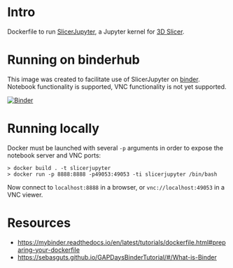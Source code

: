 # Intro

Dockerfile to run [SlicerJupyter](https://github.com/Slicer/SlicerJupyter), a Jupyter kernel for
[3D Slicer](www.slicer.org).

# Running on binderhub

This image was created to facilitate use of SlicerJupyter on [binder](https://www.mybinder.org). Notebook
functionality is supported, VNC functionality is not yet supported.

[![Binder](https://mybinder.org/badge.svg)](https://mybinder.org/v2/gh/ihnorton/SlicerNotebooks/master)

# Running locally

Docker must be launched with several `-p` arguments in order to expose the notebook server and VNC ports:

    > docker build . -t slicerjupyter
    > docker run -p 8888:8888 -p49053:49053 -ti slicerjupyter /bin/bash

Now connect to `localhost:8888` in a browser, or `vnc://localhost:49053` in a VNC viewer.
 
# Resources

- https://mybinder.readthedocs.io/en/latest/tutorials/dockerfile.html#preparing-your-dockerfile
- https://sebasguts.github.io/GAPDaysBinderTutorial/#/What-is-Binder

